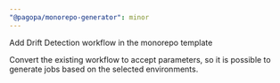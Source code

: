 ```yaml
---
"@pagopa/monorepo-generator": minor
---
```


Add Drift Detection workflow in the monorepo template

Convert the existing workflow to accept parameters, so it is possible to generate jobs based on the selected environments.
